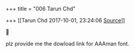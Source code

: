 +++
title = "006 Tarun Chd"

+++
[[Tarun Chd	2017-10-01, 23:24:06 [Source](https://groups.google.com/g/samskrita/c/Tu__p8HE0TI)]]





plz provide me the dowload link for AAAman font.

